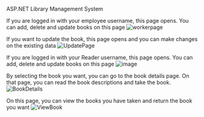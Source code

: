 ASP.NET Library Management System


If you are logged in with your employee username, this page opens. You can add, delete and update books on this page
![workerpage](https://user-images.githubusercontent.com/119082283/214432208-6165c634-bedc-4412-bbc9-5bc090946e9f.png)

If you want to update the book, this page opens and you can make changes on the existing data
![UpdatePage](https://user-images.githubusercontent.com/119082283/214433107-29c45846-a59a-410d-8b42-b9cf0a966be8.png)

If you are logged in with your Reader username, this page opens. You can add, delete and update books on this page
![image](https://user-images.githubusercontent.com/119082283/214433603-3381ccc3-bffa-48c1-9d14-eaecf7cf73c7.png)

By selecting the book you want, you can go to the book details page. On that page, you can read the book descriptions and take the book.
![BookDetails](https://user-images.githubusercontent.com/119082283/214434440-8aefa4d9-c6cc-4136-8dda-3bca2f171e17.png)

On this page, you can view the books you have taken and return the book you want
![ViewBook](https://user-images.githubusercontent.com/119082283/214434937-8948eb78-6d03-46d3-84a5-960e1e9e23a0.png)

